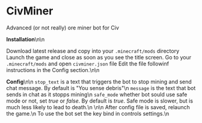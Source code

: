 # CivMiner
Advanced (or not really) ore miner bot for Civ

**Installation**\n\n

Download latest release and copy into your `.minecraft/mods` directory
Launch the game and close as soon as you see the title screen.
Go to your `.minecraft/mods` and open `civminer.json` file
Edit the file followinf instructions in the Config section.\n\n

**Config**\n\n
`stop_text` is a text that triggers the bot to stop mining and send chat message. By default is "You sense debris"\n
`message` is the text that bot sends in chat as it stopps mining\n
`safe_mode` whether bot sould use safe mode or not, set *true* or *false*. By default is *true*. Safe mode is slower, but is much less likely to lead to death.\n
\n\n
After config file is saved, relaunch the game.\n
To use the bot set the key bind in controls settings.\n
